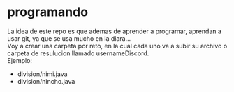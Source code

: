 # programando
La idea de este repo es que ademas de aprender a programar, aprendan a usar git, ya que se usa mucho en la diara...  
Voy a crear una carpeta por reto, en la cual cada uno va a subir su archivo o carpeta de resulucion llamado usernameDiscord.  
Ejemplo:   
 - division/nimi.java
 - division/nincho.java